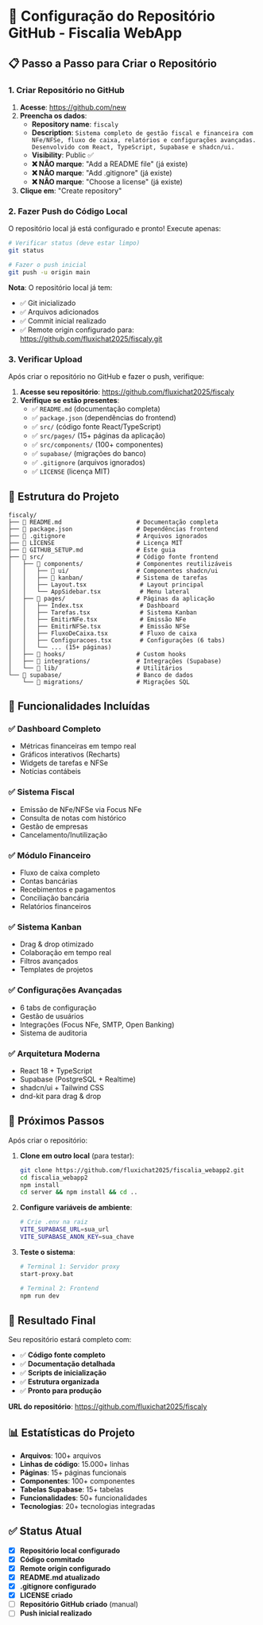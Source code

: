 # 🚀 Configuração do Repositório GitHub - Fiscalia WebApp

## 📋 Passo a Passo para Criar o Repositório

### **1. Criar Repositório no GitHub**

1. **Acesse**: https://github.com/new
2. **Preencha os dados**:
   - **Repository name**: `fiscaly`
   - **Description**: `Sistema completo de gestão fiscal e financeira com NFe/NFSe, fluxo de caixa, relatórios e configurações avançadas. Desenvolvido com React, TypeScript, Supabase e shadcn/ui.`
   - **Visibility**: Public ✅
   - **❌ NÃO marque**: "Add a README file" (já existe)
   - **❌ NÃO marque**: "Add .gitignore" (já existe)
   - **❌ NÃO marque**: "Choose a license" (já existe)
3. **Clique em**: "Create repository"

### **2. Fazer Push do Código Local**

O repositório local já está configurado e pronto! Execute apenas:

```bash
# Verificar status (deve estar limpo)
git status

# Fazer o push inicial
git push -u origin main
```

**Nota**: O repositório local já tem:
- ✅ Git inicializado
- ✅ Arquivos adicionados
- ✅ Commit inicial realizado
- ✅ Remote origin configurado para: https://github.com/fluxichat2025/fiscaly.git

### **3. Verificar Upload**

Após criar o repositório no GitHub e fazer o push, verifique:

1. **Acesse seu repositório**: https://github.com/fluxichat2025/fiscaly
2. **Verifique se estão presentes**:
   - ✅ `README.md` (documentação completa)
   - ✅ `package.json` (dependências do frontend)
   - ✅ `src/` (código fonte React/TypeScript)
   - ✅ `src/pages/` (15+ páginas da aplicação)
   - ✅ `src/components/` (100+ componentes)
   - ✅ `supabase/` (migrações do banco)
   - ✅ `.gitignore` (arquivos ignorados)
   - ✅ `LICENSE` (licença MIT)

## 📁 Estrutura do Projeto

```
fiscaly/
├── 📄 README.md                     # Documentação completa
├── 📄 package.json                  # Dependências frontend
├── 📄 .gitignore                    # Arquivos ignorados
├── 📄 LICENSE                       # Licença MIT
├── 📄 GITHUB_SETUP.md               # Este guia
├── 📁 src/                          # Código fonte frontend
│   ├── 📁 components/               # Componentes reutilizáveis
│   │   ├── 📁 ui/                   # Componentes shadcn/ui
│   │   ├── 📁 kanban/               # Sistema de tarefas
│   │   ├── Layout.tsx               # Layout principal
│   │   └── AppSidebar.tsx           # Menu lateral
│   ├── 📁 pages/                    # Páginas da aplicação
│   │   ├── Index.tsx                # Dashboard
│   │   ├── Tarefas.tsx              # Sistema Kanban
│   │   ├── EmitirNFe.tsx            # Emissão NFe
│   │   ├── EmitirNFSe.tsx           # Emissão NFSe
│   │   ├── FluxoDeCaixa.tsx         # Fluxo de caixa
│   │   ├── Configuracoes.tsx        # Configurações (6 tabs)
│   │   └── ... (15+ páginas)
│   ├── 📁 hooks/                    # Custom hooks
│   ├── 📁 integrations/             # Integrações (Supabase)
│   └── 📁 lib/                      # Utilitários
└── 📁 supabase/                     # Banco de dados
    └── 📁 migrations/               # Migrações SQL
```

## 🎯 Funcionalidades Incluídas

### ✅ **Dashboard Completo**
- Métricas financeiras em tempo real
- Gráficos interativos (Recharts)
- Widgets de tarefas e NFSe
- Notícias contábeis

### ✅ **Sistema Fiscal**
- Emissão de NFe/NFSe via Focus NFe
- Consulta de notas com histórico
- Gestão de empresas
- Cancelamento/Inutilização

### ✅ **Módulo Financeiro**
- Fluxo de caixa completo
- Contas bancárias
- Recebimentos e pagamentos
- Conciliação bancária
- Relatórios financeiros

### ✅ **Sistema Kanban**
- Drag & drop otimizado
- Colaboração em tempo real
- Filtros avançados
- Templates de projetos

### ✅ **Configurações Avançadas**
- 6 tabs de configuração
- Gestão de usuários
- Integrações (Focus NFe, SMTP, Open Banking)
- Sistema de auditoria

### ✅ **Arquitetura Moderna**
- React 18 + TypeScript
- Supabase (PostgreSQL + Realtime)
- shadcn/ui + Tailwind CSS
- dnd-kit para drag & drop

## 🔧 Próximos Passos

Após criar o repositório:

1. **Clone em outro local** (para testar):
   ```bash
   git clone https://github.com/fluxichat2025/fiscalia_webapp2.git
   cd fiscalia_webapp2
   npm install
   cd server && npm install && cd ..
   ```

2. **Configure variáveis de ambiente**:
   ```bash
   # Crie .env na raiz
   VITE_SUPABASE_URL=sua_url
   VITE_SUPABASE_ANON_KEY=sua_chave
   ```

3. **Teste o sistema**:
   ```bash
   # Terminal 1: Servidor proxy
   start-proxy.bat
   
   # Terminal 2: Frontend
   npm run dev
   ```

## 🎉 Resultado Final

Seu repositório estará completo com:
- ✅ **Código fonte completo**
- ✅ **Documentação detalhada**
- ✅ **Scripts de inicialização**
- ✅ **Estrutura organizada**
- ✅ **Pronto para produção**

**URL do repositório**: https://github.com/fluxichat2025/fiscaly

## 📊 Estatísticas do Projeto

- **Arquivos**: 100+ arquivos
- **Linhas de código**: 15.000+ linhas
- **Páginas**: 15+ páginas funcionais
- **Componentes**: 100+ componentes
- **Tabelas Supabase**: 15+ tabelas
- **Funcionalidades**: 50+ funcionalidades
- **Tecnologias**: 20+ tecnologias integradas

## ✅ Status Atual

- [x] **Repositório local configurado**
- [x] **Código commitado**
- [x] **Remote origin configurado**
- [x] **README.md atualizado**
- [x] **.gitignore configurado**
- [x] **LICENSE criado**
- [ ] **Repositório GitHub criado** (manual)
- [ ] **Push inicial realizado**
